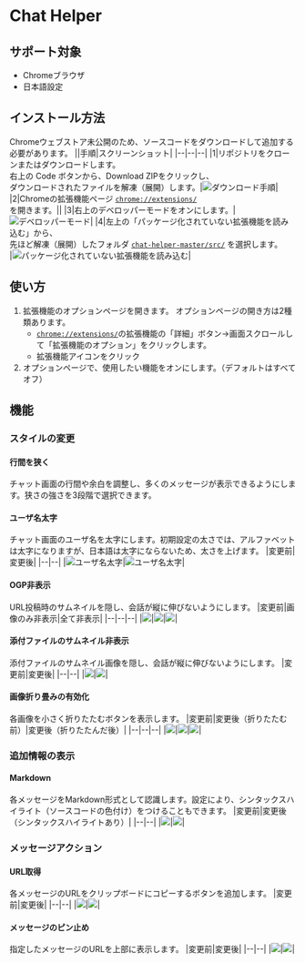 # Chat Helper

## サポート対象
- Chromeブラウザ
- 日本語設定

## インストール方法

Chromeウェブストア未公開のため、ソースコードをダウンロードして追加する必要があります。
||手順|スクリーンショット|
|--|--|--|
|1|リポジトリをクローンまたはダウンロードします。<br>右上の Code ボタンから、Download ZIPをクリックし、<br>ダウンロードされたファイルを解凍（展開）します。|![ダウンロード手順](./docs/images/install-download.png)|
|2|Chromeの拡張機能ページ [`chrome://extensions/`](chrome://extensions/) <br>を開きます。||
|3|右上のデベロッパーモードをオンにします。|![デベロッパーモード](./docs/images/install-developer-mode.png)|
|4|左上の「パッケージ化されていない拡張機能を読み込む」から、<br>先ほど解凍（展開）したフォルダ [`chat-helper-master/src/`](./src) を選択します。<br>|![パッケージ化されていない拡張機能を読み込む](./docs/images/install-load.png)|


## 使い方
1. 拡張機能のオプションページを開きます。
	オプションページの開き方は2種類あります。
	- [`chrome://extensions/`](chrome://extensions/)の拡張機能の「詳細」ボタン→画面スクロールして「拡張機能のオプション」をクリックします。
	- 拡張機能アイコンをクリック
1. オプションページで、使用したい機能をオンにします。（デフォルトはすべてオフ）

## 機能

### スタイルの変更
#### 行間を狭く
チャット画面の行間や余白を調整し、多くのメッセージが表示できるようにします。狭さの強さを3段階で選択できます。

#### ユーザ名太字
チャット画面のユーザ名を太字にします。初期設定の太さでは、アルファベットは太字になりますが、日本語は太字にならないため、太さを上げます。
|変更前|変更後|
|--|--|
|![ユーザ名太字](./docs/images/bold-before.png)|![ユーザ名太字](./docs/images/bold-after.png)|

#### OGP非表示
URL投稿時のサムネイルを隠し、会話が縦に伸びないようにします。
|変更前|画像のみ非表示|全て非表示|
|--|--|--|
|![](./docs/images/ogp-before.png)|![](./docs/images/ogp-after-1.png)|![](./docs/images/ogp-after-2.png)|

#### 添付ファイルのサムネイル非表示
添付ファイルのサムネイル画像を隠し、会話が縦に伸びないようにします。
|変更前|変更後|
|--|--|
|![](./docs/images/file-thumbnail-before.png)|![](./docs/images/file-thumbnail-after.png)|

#### 画像折り畳みの有効化
各画像を小さく折りたたむボタンを表示します。
|変更前|変更後（折りたたむ前）|変更後（折りたたんだ後）|
|--|--|--|
|![](./docs/images/hold-image-before.png)|![](./docs/images/hold-image-after-1.png)|![](./docs/images/hold-image-after-2.png)|


### 追加情報の表示

#### Markdown
各メッセージをMarkdown形式として認識します。設定により、シンタックスハイライト（ソースコードの色付け）をつけることもできます。
|変更前|変更後（シンタックスハイライトあり）|
|--|--|
|![](./docs/images/markdown-before.png)|![](./docs/images/markdown-after.png)|

### メッセージアクション
#### URL取得
各メッセージのURLをクリップボードにコピーするボタンを追加します。
|変更前|変更後|
|--|--|
|![](./docs/images/url-before.png)|![](./docs/images/url-after.png)|

#### メッセージのピン止め
指定したメッセージのURLを上部に表示します。
|変更前|変更後|
|--|--|
|![](./docs/images/pin-before.png)|![](./docs/images/pin-after.png)|



